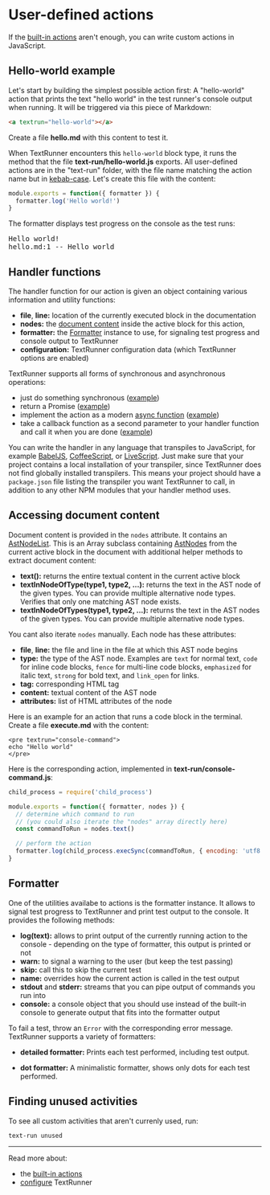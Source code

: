 # User-defined actions

If the [built-in actions](built-in-actions) aren't enough,
you can write custom actions in JavaScript.

## Hello-world example

Let's start by building the simplest possible action first:
A "hello-world" action that prints the text "hello world"
in the test runner's console output when running.
It will be triggered via this piece of Markdown:

<a textrun="create-file">

```html
<a textrun="hello-world"></a>
```

Create a file **hello.md** with this content to test it.

</a>

When TextRunner encounters this `hello-world` block type,
it runs the method that the file <a textrun="create-file">**text-run/hello-world.js** exports.
All user-defined actions are in the "text-run" folder,
with the file name matching the action name
but in [kebab-case](http://wiki.c2.com/?KebabCase).
Let's create this file with the content:

```javascript
module.exports = function({ formatter }) {
  formatter.log('Hello world!')
}
```

</a>

<a textrun="run-textrun">
The formatter displays test progress on the console as the test runs:
</a>

<pre textrun="verify-console-command-output">
Hello world!
hello.md:1 -- Hello world
</pre>

## Handler functions

The handler function for our action is given an object containing various information and utility functions:

<a textrun="verify-handler-args">

- **file**, **line:** location of the currently executed block in the documentation
- **nodes:** the [document content](#accessing-document-content) inside the active block for this action,
- **formatter:** the [Formatter](#formatter) instance to use, for signaling test progress and console output to TextRunner
- **configuration:** TextRunner configuration data (which TextRunner options are enabled)
  </a>

TextRunner supports all forms of synchronous and asynchronous operations:

- just do something synchronous ([example](examples/custom-action-sync/text-run/hello-world.js))
- return a Promise ([example](examples/custom-action-promise/text-run/hello-world.js))
- implement the action as a modern
  [async function](https://developer.mozilla.org/en-US/docs/Web/JavaScript/Reference/Statements/async_function)
  ([example](examples/custom-action-async/text-run/hello-world.js))
- take a callback function as a second parameter to your handler function and call it when you are done
  ([example](examples/custom-action-callback/text-run/hello-world.js))

You can write the handler in any language that transpiles to JavaScript,
for example [BabelJS](https://babeljs.io),
[CoffeeScript](http://coffeescript.org),
or [LiveScript](http://livescript.net).
Just make sure that your project contains a local installation of your transpiler,
since TextRunner does not find globally installed transpilers.
This means your project should have a `package.json` file listing the transpiler you want TextRunner to call,
in addition to any other NPM modules that your handler method uses.

## Accessing document content

Document content is provided in the `nodes` attribute.
It contains an [AstNodeList](/src/parsers/ast-node-list.ts).
This is an Array subclass containing [AstNodes](/src/parsers/ast-node.ts)
from the current active block in the document
with additional helper methods to extract document content:

- **text():** returns the entire textual content in the current active block
- **textInNodeOfType(type1, type2, ...):**
  returns the text in the AST node of the given types.
  You can provide multiple alternative node types.
  Verifies that only one matching AST node exists.
- **textInNodeOfTypes(type1, type2, ...):**
  returns the text in the AST nodes of the given types.
  You can provide multiple alternative node types.

You cant also iterate `nodes` manually.
Each node has these attributes:
<a textrun="verify-ast-node-attributes">

- **file**, **line:** the file and line in the file at which this AST node begins
- **type:** the type of the AST node. Examples are
  `text` for normal text,
  `code` for inline code blocks,
  `fence` for multi-line code blocks,
  `emphasized` for italic text,
  `strong` for bold text,
  and `link_open` for links.
- **tag:** corresponding HTML tag
- **content:** textual content of the AST node
- **attributes:** list of HTML attributes of the node
  </a>

Here is an example for an action that runs a code block in the terminal.
<a textrun="create-file">
Create a file **execute.md** with the content:

```
<pre textrun="console-command">
echo "Hello world"
</pre>
```

</a>

Here is the corresponding action, implemented in
<a textrun="create-file">
**text-run/console-command.js**:

```javascript
child_process = require('child_process')

module.exports = function({ formatter, nodes }) {
  // determine which command to run
  // (you could also iterate the "nodes" array directly here)
  const commandToRun = nodes.text()

  // perform the action
  formatter.log(child_process.execSync(commandToRun, { encoding: 'utf8' }))
}
```

</a>

<a textrun="run-textrun"></a>

## Formatter

One of the utilities availabe to actions is the formatter instance.
It allows to signal test progress to TextRunner and print test output to the console.
It provides the following methods:

- **log(text):**
  allows to print output of the currently running action to the console -
  depending on the type of formatter, this output is printed or not
- **warn:** to signal a warning to the user (but keep the test passing)
- **skip:** call this to skip the current test
- **name:** overrides how the current action is called in the test output
- **stdout** and **stderr:**
  streams that you can pipe output of commands you run into
- **console:**
  a console object that you should use instead of the built-in console
  to generate output that fits into the formatter output

To fail a test, throw an `Error` with the corresponding error message.
TextRunner supports a variety of formatters:

- **detailed formatter:**
  Prints each test performed, including test output.

- **dot formatter:**
  A minimalistic formatter, shows only dots for each test performed.

## Finding unused activities

To see all custom activities that aren't currenly used, run:

```
text-run unused
```

<hr>

Read more about:

- the [built-in actions](built-in-actions)
- [configure](configuration.md) TextRunner
